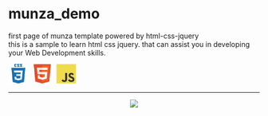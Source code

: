 # munza_demo
first page of munza template powered by html-css-jquery <br>
this is a sample to learn html css jquery. that can assist you in developing your Web Development skills.
<br>
<div>
  
  <img src="https://github.com/devicons/devicon/blob/master/icons/css3/css3-plain-wordmark.svg"  title="CSS3" alt="CSS" width="40" height="40"/>&nbsp;
  <img src="https://github.com/devicons/devicon/blob/master/icons/html5/html5-original.svg" title="HTML5" alt="HTML" width="40" height="40"/>&nbsp;
  <img src="https://github.com/devicons/devicon/blob/master/icons/javascript/javascript-original.svg" title="JavaScript" alt="JavaScript" width="40" height="40"/>&nbsp;
  </div>
  <hr>
  <p align="center"><img src="https://i.postimg.cc/KxQ0wf9S/112.jpg" width="400"></p>

